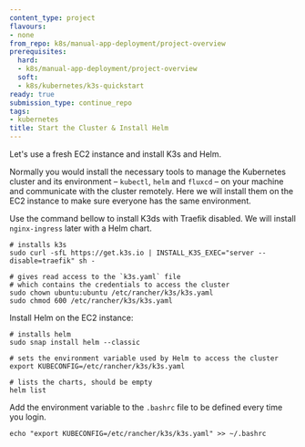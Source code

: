 ```yaml
---
content_type: project
flavours:
- none
from_repo: k8s/manual-app-deployment/project-overview
prerequisites:
  hard:
  - k8s/manual-app-deployment/project-overview
  soft:
  - k8s/kubernetes/k3s-quickstart
ready: true
submission_type: continue_repo
tags:
- kubernetes
title: Start the Cluster & Install Helm
---
```


Let's use a fresh EC2 instance and install K3s and Helm.

Normally you would install the necessary tools to manage the Kubernetes cluster and its environment – `kubectl`, `helm` and `fluxcd` – on your machine and communicate with the cluster remotely. Here we will install them on the EC2 instance to make sure everyone has the same environment.

Use the command bellow to install K3ds with Traefik disabled. We will install `nginx-ingress` later with a Helm chart.

```
# installs k3s
sudo curl -sfL https://get.k3s.io | INSTALL_K3S_EXEC="server --disable=traefik" sh -

# gives read access to the `k3s.yaml` file
# which contains the credentials to access the cluster
sudo chown ubuntu:ubuntu /etc/rancher/k3s/k3s.yaml
sudo chmod 600 /etc/rancher/k3s/k3s.yaml
```

Install Helm on the EC2 instance:

```
# installs helm
sudo snap install helm --classic

# sets the environment variable used by Helm to access the cluster
export KUBECONFIG=/etc/rancher/k3s/k3s.yaml

# lists the charts, should be empty
helm list
```

Add the environment variable to the `.bashrc` file to be defined every time you login.

```
echo "export KUBECONFIG=/etc/rancher/k3s/k3s.yaml" >> ~/.bashrc
```